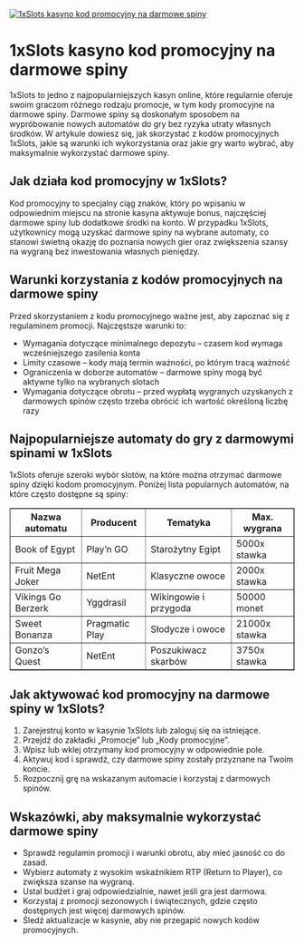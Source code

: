 [![1xSlots kasyno kod promocyjny na darmowe spiny](https://123-caf.pages.dev/gitsignup.png)](https://vrmoo.ru/Bt82HjjY)

<h1>1xSlots kasyno kod promocyjny na darmowe spiny</h1> <p>1xSlots to jedno z najpopularniejszych kasyn online, które regularnie oferuje swoim graczom różnego rodzaju promocje, w tym kody promocyjne na darmowe spiny. Darmowe spiny są doskonałym sposobem na wypróbowanie nowych automatów do gry bez ryzyka utraty własnych środków. W artykule dowiesz się, jak skorzystać z kodów promocyjnych 1xSlots, jakie są warunki ich wykorzystania oraz jakie gry warto wybrać, aby maksymalnie wykorzystać darmowe spiny.</p>  <h2>Jak działa kod promocyjny w 1xSlots?</h2> <p>Kod promocyjny to specjalny ciąg znaków, który po wpisaniu w odpowiednim miejscu na stronie kasyna aktywuje bonus, najczęściej darmowe spiny lub dodatkowe środki na konto. W przypadku 1xSlots, użytkownicy mogą uzyskać darmowe spiny na wybrane automaty, co stanowi świetną okazję do poznania nowych gier oraz zwiększenia szansy na wygraną bez inwestowania własnych pieniędzy.</p>  <h2>Warunki korzystania z kodów promocyjnych na darmowe spiny</h2> <p>Przed skorzystaniem z kodu promocyjnego ważne jest, aby zapoznać się z regulaminem promocji. Najczęstsze warunki to:</p> <ul>   <li>Wymagania dotyczące minimalnego depozytu – czasem kod wymaga wcześniejszego zasilenia konta</li>   <li>Limity czasowe – kody mają termin ważności, po którym tracą ważność</li>   <li>Ograniczenia w doborze automatów – darmowe spiny mogą być aktywne tylko na wybranych slotach</li>   <li>Wymagania dotyczące obrotu – przed wypłatą wygranych uzyskanych z darmowych spinów często trzeba obrócić ich wartość określoną liczbę razy</li> </ul>  <h2>Najpopularniejsze automaty do gry z darmowymi spinami w 1xSlots</h2> <p>1xSlots oferuje szeroki wybór slotów, na które można otrzymać darmowe spiny dzięki kodom promocyjnym. Poniżej lista popularnych automatów, na które często dostępne są spiny:</p>  <table border="1" cellpadding="5" cellspacing="0">   <thead>     <tr>       <th>Nazwa automatu</th>       <th>Producent</th>       <th>Tematyka</th>       <th>Max. wygrana</th>     </tr>   </thead>   <tbody>     <tr>       <td>Book of Egypt</td>       <td>Play’n GO</td>       <td>Starożytny Egipt</td>       <td>5000x stawka</td>     </tr>     <tr>       <td>Fruit Mega Joker</td>       <td>NetEnt</td>       <td>Klasyczne owoce</td>       <td>2000x stawka</td>     </tr>     <tr>       <td>Vikings Go Berzerk</td>       <td>Yggdrasil</td>       <td>Wikingowie i przygoda</td>       <td>50000 monet</td>     </tr>     <tr>       <td>Sweet Bonanza</td>       <td>Pragmatic Play</td>       <td>Słodycze i owoce</td>       <td>21000x stawka</td>     </tr>     <tr>       <td>Gonzo’s Quest</td>       <td>NetEnt</td>       <td>Poszukiwacz skarbów</td>       <td>3750x stawka</td>     </tr>   </tbody> </table>  <h2>Jak aktywować kod promocyjny na darmowe spiny w 1xSlots?</h2> <ol>   <li>Zarejestruj konto w kasynie 1xSlots lub zaloguj się na istniejące.</li>   <li>Przejdź do zakładki „Promocje” lub „Kody promocyjne”.</li>   <li>Wpisz lub wklej otrzymany kod promocyjny w odpowiednie pole.</li>   <li>Aktywuj kod i sprawdź, czy darmowe spiny zostały przyznane na Twoim koncie.</li>   <li>Rozpocznij grę na wskazanym automacie i korzystaj z darmowych spinów.</li> </ol>  <h2>Wskazówki, aby maksymalnie wykorzystać darmowe spiny</h2> <ul>   <li>Sprawdź regulamin promocji i warunki obrotu, aby mieć jasność co do zasad.</li>   <li>Wybierz automaty z wysokim wskaźnikiem RTP (Return to Player), co zwiększa szanse na wygraną.</li>   <li>Ustal budżet i graj odpowiedzialnie, nawet jeśli gra jest darmowa.</li>   <li>Korzystaj z promocji sezonowych i świątecznych, gdzie często dostępnych jest więcej darmowych spinów.</li>   <li>Śledź aktualizacje w kasynie, aby nie przegapić nowych kodów promocyjnych.</li> </ul>